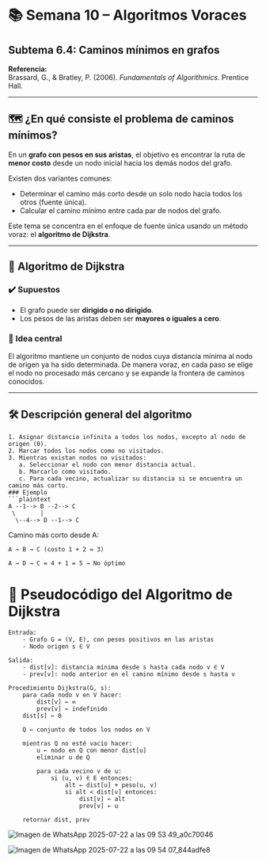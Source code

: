 # 📚 Semana 10 – Algoritmos Voraces  
## Subtema 6.4: Caminos mínimos en grafos

**Referencia:**  
Brassard, G., & Bratley, P. (2006). *Fundamentals of Algorithmics*. Prentice Hall.

---

## 🗺️ ¿En qué consiste el problema de caminos mínimos?

En un **grafo con pesos en sus aristas**, el objetivo es encontrar la ruta de **menor costo** desde un nodo inicial hacia los demás nodos del grafo.

Existen dos variantes comunes:

- Determinar el camino más corto desde un solo nodo hacia todos los otros (fuente única).
- Calcular el camino mínimo entre cada par de nodos del grafo.

Este tema se concentra en el enfoque de fuente única usando un método voraz: el **algoritmo de Dijkstra**.

---

## 🧠 Algoritmo de Dijkstra

### ✔️ Supuestos

- El grafo puede ser **dirigido o no dirigido**.
- Los pesos de las aristas deben ser **mayores o iguales a cero**.

### 🚀 Idea central

El algoritmo mantiene un conjunto de nodos cuya distancia mínima al nodo de origen ya ha sido determinada. De manera voraz, en cada paso se elige el nodo no procesado más cercano y se expande la frontera de caminos conocidos.

---

## 🛠️ Descripción general del algoritmo

```plaintext
1. Asignar distancia infinita a todos los nodos, excepto al nodo de origen (0).
2. Marcar todos los nodos como no visitados.
3. Mientras existan nodos no visitados:
   a. Seleccionar el nodo con menor distancia actual.
   b. Marcarlo como visitado.
   c. Para cada vecino, actualizar su distancia si se encuentra un camino más corto.
### Ejemplo
```plaintext
A --1--> B --2--> C
 \       |
  \--4--> D --1--> C
```
Camino más corto desde A:

    A → B → C (costo 1 + 2 = 3)

    A → D → C = 4 + 1 = 5 → No óptimo
  # 🔧 Pseudocódigo del Algoritmo de Dijkstra

```plaintext
Entrada:
    - Grafo G = (V, E), con pesos positivos en las aristas
    - Nodo origen s ∈ V

Salida:
    - dist[v]: distancia mínima desde s hasta cada nodo v ∈ V
    - prev[v]: nodo anterior en el camino mínimo desde s hasta v

Procedimiento Dijkstra(G, s):
    para cada nodo v en V hacer:
        dist[v] ← ∞
        prev[v] ← indefinido
    dist[s] ← 0

    Q ← conjunto de todos los nodos en V

    mientras Q no esté vacío hacer:
        u ← nodo en Q con menor dist[u]
        eliminar u de Q

        para cada vecino v de u:
            si (u, v) ∈ E entonces:
                alt ← dist[u] + peso(u, v)
                si alt < dist[v] entonces:
                    dist[v] ← alt
                    prev[v] ← u

    retornar dist, prev
```

![Imagen de WhatsApp 2025-07-22 a las 09 53 49_a0c70046](https://github.com/user-attachments/assets/ef6f26f1-02d1-477a-b008-fcbd1d3d9b77)

![Imagen de WhatsApp 2025-07-22 a las 09 54 07_844adfe8](https://github.com/user-attachments/assets/3ea76369-efa2-4d96-b513-caeb62a649cd)
